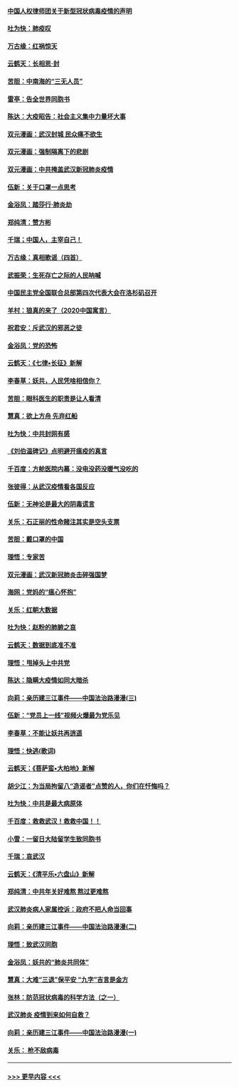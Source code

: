 #### [中国人权律师团关于新型冠状病毒疫情的声明](../pages/nsc993/n11864249.md?t=02130522) 
#### [吐为快：肺疫叹](../pages/nsc993/n11864027.md?t=02130522) 
#### [万古缘：红祸惊天](../pages/nsc993/n11864079.md?t=02130522) 
#### [云鹤天：长相思‧封](../pages/nsc993/n11864006.md?t=02130522) 
#### [苦胆：中南海的“三无人员”](../pages/nsc993/n11862997.md?t=02130522) 
#### [雷亭：告全世界同胞书](../pages/nsc993/n11862572.md?t=02130522) 
#### [陈达：大疫昭告：社会主义集中力量坏大事](../pages/nsc993/n11859419.md?t=02130522) 
#### [双元漫画：武汉封城 民众痛不欲生](../pages/nsc993/n11859287.md?t=02130522) 
#### [双元漫画：强制隔离下的悲剧](../pages/nsc993/n11859244.md?t=02130522) 
#### [双元漫画：中共掩盖武汉新冠肺炎疫情](../pages/nsc993/n11858249.md?t=02130522) 
#### [伍新：关于口罩一点思考](../pages/nsc993/n11859195.md?t=02130522) 
#### [金浴凤：踏莎行‧肺炎劫](../pages/nsc993/n11858227.md?t=02130522) 
#### [郑纯清：赞方彬](../pages/nsc993/n11856803.md?t=02130522) 
#### [千瑞；中国人，主宰自己！](../pages/nsc993/n11856793.md?t=02130522) 
#### [万古缘：真相歌谣（四首）](../pages/nsc993/n11856263.md?t=02130522) 
#### [武振荣：生死存亡之际的人民呐喊](../pages/nsc993/n11856256.md?t=02130522) 
#### [中国民主党全国联合总部第四次代表大会在洛杉矶召开](../pages/nsc993/n11856344.md?t=02130522) 
#### [羊村：狼真的来了（2020中国寓言）](../pages/nsc993/n11856229.md?t=02130522) 
#### [祝君安：斥武汉的邪恶之徒](../pages/nsc993/n11855861.md?t=02130522) 
#### [金浴凤：党的恐怖](../pages/nsc993/n11855849.md?t=02130522) 
#### [云鹤天：《七律▪长征》新解](../pages/nsc993/n11855479.md?t=02130522) 
#### [李春草：妖共，人民凭啥相信你？](../pages/nsc993/n11855196.md?t=02130522) 
#### [苦胆：眼科医生的职责是让人看清](../pages/nsc993/n11853840.md?t=02130522) 
#### [慧真：欲上方舟 先弃红船](../pages/nsc993/n11853483.md?t=02130522) 
#### [吐为快：中共封网有感](../pages/nsc993/n11852575.md?t=02130522) 
#### [《刘伯温碑记》点明避开瘟疫的真言](../pages/nsc993/n11852128.md?t=02130522) 
#### [千百度：方舱医院内幕：没电没药没暖气没吃的](../pages/nsc993/n11850211.md?t=02130522) 
#### [张彼得：从武汉疫情看各国反应](../pages/nsc993/n11850102.md?t=02130522) 
#### [伍新：无神论是最大的阴毒谎言](../pages/nsc993/n11846129.md?t=02130522) 
#### [关乐：石正丽的性命赌注其实是空头支票](../pages/nsc993/n11846109.md?t=02130522) 
#### [苦胆：戴口罩的中国](../pages/nsc993/n11845576.md?t=02130522) 
#### [理悟：专家苦](../pages/nsc993/n11845564.md?t=02130522) 
#### [双元漫画：武汉新冠肺炎击碎强国梦](../pages/nsc993/n11843320.md?t=02130522) 
#### [海网：党妈的“瘟心怀抱”](../pages/nsc993/n11840740.md?t=02130522) 
#### [关乐：红朝大数据](../pages/nsc993/n11840675.md?t=02130522) 
#### [吐为快：赵粉的肺腑之哀](../pages/nsc993/n11840618.md?t=02130522) 
#### [云鹤天：数据到底准不准](../pages/nsc993/n11840325.md?t=02130522) 
#### [理悟：甩掉头上中共党](../pages/nsc993/n11838826.md?t=02130522) 
#### [陈达：隐瞒大疫情如同大暗杀](../pages/nsc993/n11838771.md?t=02130522) 
#### [向莉：亲历建三江事件——中国法治路漫漫(三)](../pages/nsc993/n11831825.md?t=02130522) 
#### [伍新：“党员上一线”视频火爆最为党乐见](../pages/nsc993/n11838200.md?t=02130522) 
#### [李春草：不能让妖共再逍遥](../pages/nsc993/n11838102.md?t=02130522) 
#### [理悟：快逃(歌词)](../pages/nsc993/n11838083.md?t=02130522) 
#### [云鹤天：《菩萨蛮▪大柏地》新解](../pages/nsc993/n11838059.md?t=02130522) 
#### [胡少江：为当局拘留八“造谣者”点赞的人，你们在忏悔吗？](../pages/nsc993/n11836801.md?t=02130522) 
#### [吐为快：中共是最大病原体](../pages/nsc993/n11836748.md?t=02130522) 
#### [千百度：救救武汉！救救中国！！](../pages/nsc993/n11836145.md?t=02130522) 
#### [小雪：一留日大陆留学生致同胞书](../pages/nsc993/n11834624.md?t=02130522) 
#### [千瑞：哀武汉](../pages/nsc993/n11833647.md?t=02130522) 
#### [云鹤天：《清平乐▪六盘山》新解](../pages/nsc993/n11833611.md?t=02130522) 
#### [郑纯清：中共年关好难熬 熬过更难熬](../pages/nsc993/n11833489.md?t=02130522) 
#### [武汉肺炎病人家属控诉：政府不把人命当回事](../pages/nsc993/n11833205.md?t=02130522) 
#### [向莉：亲历建三江事件——中国法治路漫漫(二)](../pages/nsc993/n11829102.md?t=02130522) 
#### [理悟：致武汉同胞](../pages/nsc993/n11831522.md?t=02130522) 
#### [金浴凤：妖共的“肺炎共同体”](../pages/nsc993/n11829448.md?t=02130522) 
#### [慧真：大难“三退”保平安 “九字”吉言是金方](../pages/nsc993/n11829501.md?t=02130522) 
#### [张林：防范冠状病毒的科学方法（之一）](../pages/nsc993/n11828618.md?t=02130522) 
#### [武汉肺炎 疫情到来如何自救？](../pages/nsc993/n11827632.md?t=02130522) 
#### [向莉：亲历建三江事件——中国法治路漫漫(一)](../pages/nsc993/n11827190.md?t=02130522) 
#### [关乐： 枪不敌病毒](../pages/nsc993/n11826746.md?t=02130522) 

----
#### [ >>> 更早内容 <<< ](../indexes/nsc993-earlier.md)
